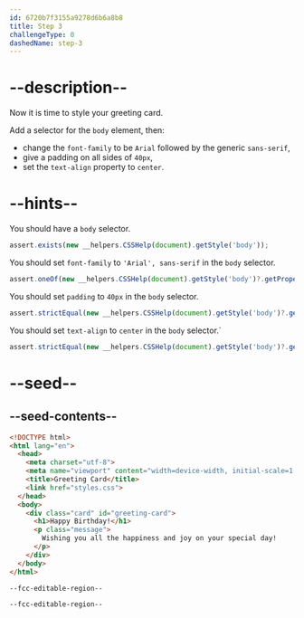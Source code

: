 ```yaml
---
id: 6720b7f3155a9278d6b6a8b8
title: Step 3
challengeType: 0
dashedName: step-3
---
```


# --description--

Now it is time to style your greeting card.

Add a selector for the `body` element, then: 

- change the `font-family` to be `Arial` followed by the generic `sans-serif`,
- give a padding on all sides of `40px`,
- set the `text-align` property to `center`.

# --hints--

You should have a `body` selector.

```js
assert.exists(new __helpers.CSSHelp(document).getStyle('body'));
```

You should set `font-family` to `'Arial', sans-serif` in the `body` selector.

```js
assert.oneOf(new __helpers.CSSHelp(document).getStyle('body')?.getPropertyValue('font-family'), ["'Arial', sans-serif", "Arial, sans-serif"]);
```

You should set `padding` to `40px` in the `body` selector.

```js
assert.strictEqual(new __helpers.CSSHelp(document).getStyle('body')?.getPropertyValue('padding'), "40px");
```

You should set `text-align` to `center` in the `body` selector.`

```js
assert.strictEqual(new __helpers.CSSHelp(document).getStyle('body')?.getPropertyValue('text-align'), "center");
```

# --seed--

## --seed-contents--

```html
<!DOCTYPE html>
<html lang="en">
  <head>
    <meta charset="utf-8">
    <meta name="viewport" content="width=device-width, initial-scale=1.0">
    <title>Greeting Card</title>
    <link href="styles.css">
  </head>
  <body>
    <div class="card" id="greeting-card">
      <h1>Happy Birthday!</h1>
      <p class="message">
        Wishing you all the happiness and joy on your special day!
      </p>
  	</div>
  </body>
</html>

```

```css
--fcc-editable-region--

--fcc-editable-region--

```
